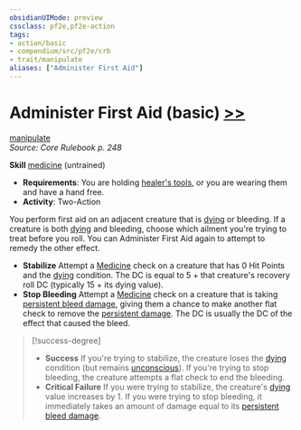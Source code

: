 ```yaml
---
obsidianUIMode: preview
cssclass: pf2e,pf2e-action
tags:
- action/basic
- compendium/src/pf2e/crb
- trait/manipulate
aliases: ["Administer First Aid"]
---
```

# Administer First Aid (basic) [>>](/rules/core-rulebook/chapter-9-playing-the-game.md#Actions "Two-Action")
[manipulate](/rules/traits/manipulate.md)  
*Source: Core Rulebook p. 248*  

**Skill** [medicine](/compendium/skills.md#Medicine) (untrained)
- **Requirements**: You are holding [healer's tools](/compendium/equipment/items/healers-tools.md), or you are wearing them and have a hand free.
- **Activity**: Two-Action

You perform first aid on an adjacent creature that is [dying](/rules/conditions.md#Dying) or bleeding. If a creature is both [dying](/rules/conditions.md#Dying) and bleeding, choose which ailment you're trying to treat before you roll. You can Administer First Aid again to attempt to remedy the other effect.

- **Stabilize** Attempt a [Medicine](/compendium/skills.md#Medicine) check on a creature that has 0 Hit Points and the [dying](/rules/conditions.md#Dying) condition. The DC is equal to 5 + that creature's recovery roll DC (typically 15 + its dying value).
- **Stop Bleeding** Attempt a [Medicine](/compendium/skills.md#Medicine) check on a creature that is taking [persistent bleed damage](/rules/conditions.md#Persistent%20Damage), giving them a chance to make another flat check to remove the [persistent damage](/rules/conditions.md#Persistent%20Damage). The DC is usually the DC of the effect that caused the bleed.

> [!success-degree] 
> - **Success** If you're trying to stabilize, the creature loses the [dying](/rules/conditions.md#Dying) condition (but remains [unconscious](/rules/conditions.md#Unconscious)). If you're trying to stop bleeding, the creature attempts a flat check to end the bleeding.
> - **Critical Failure** If you were trying to stabilize, the creature's [dying](/rules/conditions.md#Dying) value increases by 1. If you were trying to stop bleeding, it immediately takes an amount of damage equal to its [persistent bleed damage](/rules/conditions.md#Persistent%20Damage).